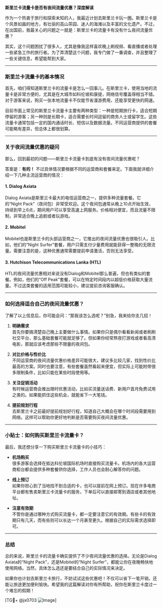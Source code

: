 **斯里兰卡流量卡是否有夜间流量优惠？深度解读**

作为一个热衷于旅行和探索未知的人，我最近计划去斯里兰卡玩一圈。斯里兰卡是个风景如画的地方，有壮丽的高山茶园、迷人的海滩以及丰富的文化遗产。不过，在出国前，我最关心的问题之一就是：斯里兰卡的流量卡有没有什么夜间流量优惠？

其实，这个问题困扰了很多人，尤其是像我这样喜欢晚上刷视频、看直播或者处理一些紧急工作的旅行者。为了弄清楚这个问题，我专门做了一番调查，并且整理了一些关键信息，希望能帮到大家。

---

### **斯里兰卡流量卡的基本情况**

首先，咱们得知道斯里兰卡的流量卡是怎么一回事儿。在斯里兰卡，使用当地的流量卡是非常方便的，尤其是在大城市如科伦坡和康提，网络信号覆盖得相当不错。对于游客来说，购买一张本地流量卡不仅能节省漫游费用，还能享受更快的网速。

目前市面上常见的斯里兰卡流量卡主要有两种类型：一种是短期旅行卡，适合短期停留的游客；另一种则是长期卡，适合需要长时间逗留的商务人士或留学生。这些流量卡通常包括一定的国内通话时长、短信以及数据流量。不同运营商提供的套餐可能略有差异，但总体上都很划算。

---

### **关于夜间流量优惠的疑问**

那么，回到最初的问题——斯里兰卡流量卡到底有没有夜间流量优惠呢？

答案是：**有的！** 不过具体情况要根据不同的运营商和套餐来定。下面我就详细介绍一下几种主流运营商的情况：

#### 1. **Dialog Axiata**
Dialog Axiata是斯里兰卡最大的电信运营商之一，提供多种流量套餐。它的“Night Pack”（夜间包）非常受欢迎。这个夜间包通常从晚上10点开始生效，持续到早上6点，期间用户可以享受高速上网服务。价格相对便宜，而且流量不限制，非常适合晚上追剧或者玩游戏。

#### 2. **Mobitel**
Mobitel也是斯里兰卡的头部运营商之一，它推出的夜间流量优惠也很吸引人。比如，他们的“Night Surfer”套餐，用户只需支付少量费用就能获得一整晚的无限流量。需要注意的是，这种优惠通常需要提前申请激活，否则无法享受。

#### 3. **Hutchison Telecommunications Lanka (HTL)**
HTL的夜间流量优惠相对来说没有Dialog和Mobitel那么普遍，但也有类似的套餐。例如，他们的“Off Peak”套餐，可以在特定时间段内以超低价格获取大量流量。不过这类套餐的适用范围可能较小，建议提前咨询客服确认。

---

### **如何选择适合自己的夜间流量优惠？**

了解了以上信息后，你可能会问：“那我该怎么选呢？”别急，我来给你支几招！

1. **明确需求**  
   首先你要搞清楚自己晚上主要做什么事情。如果你只是偶尔看看新闻或者刷刷社交平台，那么基础套餐可能就足够了。但如果你经常熬夜打游戏或者看高清电影，那就应该考虑那些不限量的夜间包。

2. **对比价格与性价比**  
   不同运营商的夜间流量优惠价格差异可能很大，建议多比较几家，找到性价比最高的方案。同时也要注意，有些套餐虽然看起来便宜，但实际上可能附带很多限制条件，比如只能在某些时段使用等。

3. **关注促销活动**  
   有时候运营商会推出限时优惠活动，比如买流量送话费、新用户首月免费试用之类的。如果能抓住这些机会，就能省下一大笔钱。

4. **提前规划行程**  
   去斯里兰卡之前最好提前规划好行程，知道自己大概会在哪个时间段需要用到网络。这样可以帮助你更好地判断是否需要购买夜间流量优惠。

---

### **小贴士：如何购买斯里兰卡流量卡？**

最后，我还想分享一下购买斯里兰卡流量卡的小技巧：

- **机场购买**  
  很多游客会选择在抵达科伦坡国际机场时直接购买流量卡。机场内的各大运营商柜台都会提供多种套餐供你选择，工作人员也会耐心解答你的问题。

- **线上预订**  
  如果你担心到了当地找不到合适的卡，也可以提前在网上预订。现在许多电商平台都有售卖斯里兰卡流量卡的服务，下单后可以直接邮寄到酒店或者其他地址。

- **注意有效期**  
  不管你是通过哪种方式购买流量卡，都一定要注意它的有效期。有些卡的有效期只有几天，而有些则可以长达一个月甚至更久。根据自己的实际需求选择即可。

---

### **总结**

总的来说，斯里兰卡的流量卡确实提供了不少夜间流量优惠的选择。无论是Dialog Axiata的“Night Pack”，还是Mobitel的“Night Surfer”，都能让你在夜晚畅快地使用网络。当然，具体怎么选还是要结合自己的实际情况来决定。

如果你也计划去斯里兰卡旅行，不妨试试这些优惠吧！不仅可以省下一笔开销，还能让旅途更加便利愉快。希望我的这篇解读对你有所帮助，祝你在斯里兰卡度过一个难忘的假期！

[TG💪+ @jx0703 ![Image](https://github.com/user-attachments/assets/dbca1d08-cadb-493c-b0ec-ad6f7a83f270)]